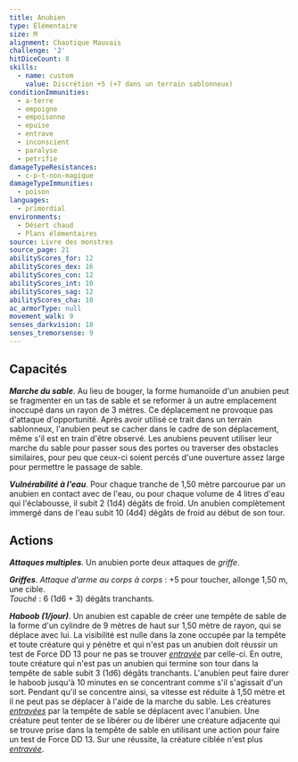 ```yaml
---
title: Anubien
type: Élémentaire
size: M
alignment: Chaotique Mauvais
challenge: '2'
hitDiceCount: 8
skills:
  - name: custom
    value: Discrétion +5 (+7 dans un terrain sablonneux)
conditionImmunities:
  - a-terre
  - empoigne
  - empoisonne
  - epuise
  - entrave
  - inconscient
  - paralyse
  - petrifie
damageTypeResistances:
  - c-p-t-non-magique
damageTypeImmunities:
  - poison
languages:
  - primordial
environments:
  - Désert chaud
  - Plans élémentaires
source: Livre des monstres
source_page: 21
abilityScores_for: 12
abilityScores_dex: 16
abilityScores_con: 12
abilityScores_int: 10
abilityScores_sag: 12
abilityScores_cha: 10
ac_armorType: null
movement_walk: 9
senses_darkvision: 18
senses_tremorsense: 9
---
```

## Capacités
_**Marche du sable**_. Au lieu de bouger, la forme humanoïde d'un anubien peut se fragmenter en un tas de sable et se reformer à un autre emplacement inoccupé dans un rayon de 3 mètres. Ce déplacement ne provoque pas d'attaque d'opportunité. Après avoir utilisé ce trait dans un terrain sablonneux, l'anubien peut se cacher dans le cadre de son déplacement, même s'il est en train d'être observé. Les anubiens peuvent utiliser leur marche du sable pour passer sous des portes ou traverser des obstacles similaires, pour peu que ceux-ci soient percés d'une ouverture assez large pour permettre le passage de sable.

_**Vulnérabilité à l'eau**_. Pour chaque tranche de 1,50 mètre parcourue par un anubien en contact avec de l'eau, ou pour chaque volume de 4 litres d'eau qui l'éclabousse, il subit 2 (1d4) dégâts de froid. Un anubien complètement immergé dans de l'eau subit 10 (4d4) dégâts de froid au début de son tour.

## Actions
_**Attaques multiples**_. Un anubien porte deux attaques de _griffe_.

_**Griffes**_. _Attaque d'arme au corps à corps_ : +5 pour toucher, allonge 1,50 m, une cible.  
_Touché_ : 6 (1d6 + 3) dégâts tranchants.

_**Haboob (1/jour)**_. Un anubien est capable de créer une tempête de sable de la forme d'un cylindre de 9 mètres de haut sur 1,50 mètre de rayon, qui se déplace avec lui. La visibilité est nulle dans la zone occupée par la tempête et toute créature qui y pénètre et qui n'est pas un anubien doit réussir un test de Force DD 13 pour ne pas se trouver [_entravée_](/gerer-la-sante-du-personnage/#entrave) par celle-ci. En outre, toute créature qui n'est pas un anubien qui termine son tour dans la tempête de sable subit 3 (1d6) dégâts tranchants. L'anubien peut faire durer le haboob jusqu'à 10 minutes en se concentrant comme s'il s'agissait d'un sort. Pendant qu'il se concentre ainsi, sa vitesse est réduite à 1,50 mètre et il ne peut pas se déplacer à l'aide de la marche du sable. Les créatures [_entravées_](/gerer-la-sante-du-personnage/#entrave) par la tempête de sable se déplacent avec l'anubien. Une créature peut tenter de se libérer ou de libérer une créature adjacente qui se trouve prise dans la tempête de sable en utilisant une action pour faire un test de Force DD 13. Sur une réussite, la créature ciblée n'est plus [_entravée_](/gerer-la-sante-du-personnage/#entrave).

